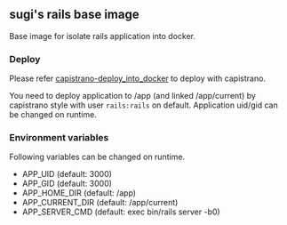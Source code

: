 ## sugi's rails base image

Base image for isolate rails application into docker.

### Deploy

Please refer [capistrano-deploy\_into\_docker](https://github.com/sugi/capistrano-deploy_into_docker) to deploy with capistrano.

You need to deploy application to /app (and linked /app/current) by capistrano style with user `rails:rails` on default.
Application uid/gid can be changed on runtime.

### Environment variables

Following variables can be changed on runtime.

* APP\_UID (default: 3000)
* APP\_GID (default: 3000)
* APP\_HOME\_DIR (default: /app)
* APP\_CURRENT\_DIR (default: /app/current)
* APP\_SERVER\_CMD (default: exec bin/rails server -b0)
